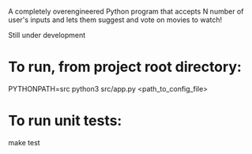 A completely overengineered Python program that accepts N number of user's inputs and lets them suggest and vote on movies to watch!

Still under development

# To run, from project root directory:
PYTHONPATH=src python3 src/app.py <path_to_config_file>

# To run unit tests:
make test
